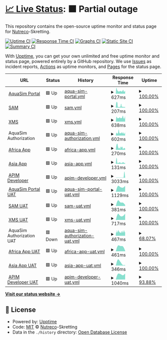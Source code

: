 # [📈 Live Status](https://Nutreco.github.io/uptime-status): <!--live status--> **🟧 Partial outage**

This repository contains the open-source uptime monitor and status page for [Nutreco](https://Nutreco.github.io/uptime-status)-Skretting.

[![Uptime CI](https://github.com/Nutreco/uptime-status/workflows/Uptime%20CI/badge.svg)](https://github.com/Nutreco/uptime-status/actions?query=workflow%3A%22Uptime+CI%22)
[![Response Time CI](https://github.com/Nutreco/uptime-status/workflows/Response%20Time%20CI/badge.svg)](https://github.com/Nutreco/uptime-status/actions?query=workflow%3A%22Response+Time+CI%22)
[![Graphs CI](https://github.com/Nutreco/uptime-status/workflows/Graphs%20CI/badge.svg)](https://github.com/Nutreco/uptime-status/actions?query=workflow%3A%22Graphs+CI%22)
[![Static Site CI](https://github.com/Nutreco/uptime-status/workflows/Static%20Site%20CI/badge.svg)](https://github.com/Nutreco/uptime-status/actions?query=workflow%3A%22Static+Site+CI%22)
[![Summary CI](https://github.com/Nutreco/uptime-status/workflows/Summary%20CI/badge.svg)](https://github.com/Nutreco/uptime-status/actions?query=workflow%3A%22Summary+CI%22)

With [Upptime](https://upptime.js.org), you can get your own unlimited and free uptime monitor and status page, powered entirely by a GitHub repository. We use [Issues](https://github.com/Nutreco/uptime-status/issues) as incident reports, [Actions](https://github.com/Nutreco/uptime-status/actions) as uptime monitors, and [Pages](https://Nutreco.github.io/uptime-status) for the status page.

<!--start: status pages-->
<!-- This summary is generated by Upptime (https://github.com/upptime/upptime) -->
<!-- Do not edit this manually, your changes will be overwritten -->
<!-- prettier-ignore -->
| URL | Status | History | Response Time | Uptime |
| --- | ------ | ------- | ------------- | ------ |
| <img alt="" src="https://icons.duckduckgo.com/ip3/aquasim.skretting.com.ico" height="13"> [AquaSim Portal](https://aquasim.skretting.com) | 🟩 Up | [aqua-sim-portal.yml](https://github.com/Nutreco/uptime-status/commits/HEAD/history/aqua-sim-portal.yml) | <details><summary><img alt="Response time graph" src="./graphs/aqua-sim-portal/response-time-week.png" height="20"> 627ms</summary><br><a href="https://Nutreco.github.io/uptime-status/history/aqua-sim-portal"><img alt="Response time 627" src="https://img.shields.io/endpoint?url=https%3A%2F%2Fraw.githubusercontent.com%2FNutreco%2Fuptime-status%2FHEAD%2Fapi%2Faqua-sim-portal%2Fresponse-time.json"></a><br><a href="https://Nutreco.github.io/uptime-status/history/aqua-sim-portal"><img alt="24-hour response time 606" src="https://img.shields.io/endpoint?url=https%3A%2F%2Fraw.githubusercontent.com%2FNutreco%2Fuptime-status%2FHEAD%2Fapi%2Faqua-sim-portal%2Fresponse-time-day.json"></a><br><a href="https://Nutreco.github.io/uptime-status/history/aqua-sim-portal"><img alt="7-day response time 627" src="https://img.shields.io/endpoint?url=https%3A%2F%2Fraw.githubusercontent.com%2FNutreco%2Fuptime-status%2FHEAD%2Fapi%2Faqua-sim-portal%2Fresponse-time-week.json"></a><br><a href="https://Nutreco.github.io/uptime-status/history/aqua-sim-portal"><img alt="30-day response time 627" src="https://img.shields.io/endpoint?url=https%3A%2F%2Fraw.githubusercontent.com%2FNutreco%2Fuptime-status%2FHEAD%2Fapi%2Faqua-sim-portal%2Fresponse-time-month.json"></a><br><a href="https://Nutreco.github.io/uptime-status/history/aqua-sim-portal"><img alt="1-year response time 627" src="https://img.shields.io/endpoint?url=https%3A%2F%2Fraw.githubusercontent.com%2FNutreco%2Fuptime-status%2FHEAD%2Fapi%2Faqua-sim-portal%2Fresponse-time-year.json"></a></details> | <details><summary><a href="https://Nutreco.github.io/uptime-status/history/aqua-sim-portal">100.00%</a></summary><a href="https://Nutreco.github.io/uptime-status/history/aqua-sim-portal"><img alt="All-time uptime 100.00%" src="https://img.shields.io/endpoint?url=https%3A%2F%2Fraw.githubusercontent.com%2FNutreco%2Fuptime-status%2FHEAD%2Fapi%2Faqua-sim-portal%2Fuptime.json"></a><br><a href="https://Nutreco.github.io/uptime-status/history/aqua-sim-portal"><img alt="24-hour uptime 100.00%" src="https://img.shields.io/endpoint?url=https%3A%2F%2Fraw.githubusercontent.com%2FNutreco%2Fuptime-status%2FHEAD%2Fapi%2Faqua-sim-portal%2Fuptime-day.json"></a><br><a href="https://Nutreco.github.io/uptime-status/history/aqua-sim-portal"><img alt="7-day uptime 100.00%" src="https://img.shields.io/endpoint?url=https%3A%2F%2Fraw.githubusercontent.com%2FNutreco%2Fuptime-status%2FHEAD%2Fapi%2Faqua-sim-portal%2Fuptime-week.json"></a><br><a href="https://Nutreco.github.io/uptime-status/history/aqua-sim-portal"><img alt="30-day uptime 100.00%" src="https://img.shields.io/endpoint?url=https%3A%2F%2Fraw.githubusercontent.com%2FNutreco%2Fuptime-status%2FHEAD%2Fapi%2Faqua-sim-portal%2Fuptime-month.json"></a><br><a href="https://Nutreco.github.io/uptime-status/history/aqua-sim-portal"><img alt="1-year uptime 100.00%" src="https://img.shields.io/endpoint?url=https%3A%2F%2Fraw.githubusercontent.com%2FNutreco%2Fuptime-status%2FHEAD%2Fapi%2Faqua-sim-portal%2Fuptime-year.json"></a></details>
| <img alt="" src="https://icons.duckduckgo.com/ip3/sam.skretting.com.ico" height="13"> [SAM](https://sam.skretting.com) | 🟩 Up | [sam.yml](https://github.com/Nutreco/uptime-status/commits/HEAD/history/sam.yml) | <details><summary><img alt="Response time graph" src="./graphs/sam/response-time-week.png" height="20"> 207ms</summary><br><a href="https://Nutreco.github.io/uptime-status/history/sam"><img alt="Response time 207" src="https://img.shields.io/endpoint?url=https%3A%2F%2Fraw.githubusercontent.com%2FNutreco%2Fuptime-status%2FHEAD%2Fapi%2Fsam%2Fresponse-time.json"></a><br><a href="https://Nutreco.github.io/uptime-status/history/sam"><img alt="24-hour response time 83" src="https://img.shields.io/endpoint?url=https%3A%2F%2Fraw.githubusercontent.com%2FNutreco%2Fuptime-status%2FHEAD%2Fapi%2Fsam%2Fresponse-time-day.json"></a><br><a href="https://Nutreco.github.io/uptime-status/history/sam"><img alt="7-day response time 207" src="https://img.shields.io/endpoint?url=https%3A%2F%2Fraw.githubusercontent.com%2FNutreco%2Fuptime-status%2FHEAD%2Fapi%2Fsam%2Fresponse-time-week.json"></a><br><a href="https://Nutreco.github.io/uptime-status/history/sam"><img alt="30-day response time 207" src="https://img.shields.io/endpoint?url=https%3A%2F%2Fraw.githubusercontent.com%2FNutreco%2Fuptime-status%2FHEAD%2Fapi%2Fsam%2Fresponse-time-month.json"></a><br><a href="https://Nutreco.github.io/uptime-status/history/sam"><img alt="1-year response time 207" src="https://img.shields.io/endpoint?url=https%3A%2F%2Fraw.githubusercontent.com%2FNutreco%2Fuptime-status%2FHEAD%2Fapi%2Fsam%2Fresponse-time-year.json"></a></details> | <details><summary><a href="https://Nutreco.github.io/uptime-status/history/sam">100.00%</a></summary><a href="https://Nutreco.github.io/uptime-status/history/sam"><img alt="All-time uptime 100.00%" src="https://img.shields.io/endpoint?url=https%3A%2F%2Fraw.githubusercontent.com%2FNutreco%2Fuptime-status%2FHEAD%2Fapi%2Fsam%2Fuptime.json"></a><br><a href="https://Nutreco.github.io/uptime-status/history/sam"><img alt="24-hour uptime 100.00%" src="https://img.shields.io/endpoint?url=https%3A%2F%2Fraw.githubusercontent.com%2FNutreco%2Fuptime-status%2FHEAD%2Fapi%2Fsam%2Fuptime-day.json"></a><br><a href="https://Nutreco.github.io/uptime-status/history/sam"><img alt="7-day uptime 100.00%" src="https://img.shields.io/endpoint?url=https%3A%2F%2Fraw.githubusercontent.com%2FNutreco%2Fuptime-status%2FHEAD%2Fapi%2Fsam%2Fuptime-week.json"></a><br><a href="https://Nutreco.github.io/uptime-status/history/sam"><img alt="30-day uptime 100.00%" src="https://img.shields.io/endpoint?url=https%3A%2F%2Fraw.githubusercontent.com%2FNutreco%2Fuptime-status%2FHEAD%2Fapi%2Fsam%2Fuptime-month.json"></a><br><a href="https://Nutreco.github.io/uptime-status/history/sam"><img alt="1-year uptime 100.00%" src="https://img.shields.io/endpoint?url=https%3A%2F%2Fraw.githubusercontent.com%2FNutreco%2Fuptime-status%2FHEAD%2Fapi%2Fsam%2Fuptime-year.json"></a></details>
| <img alt="" src="https://icons.duckduckgo.com/ip3/xms.skretting.com.ico" height="13"> [XMS](https://xms.skretting.com) | 🟩 Up | [xms.yml](https://github.com/Nutreco/uptime-status/commits/HEAD/history/xms.yml) | <details><summary><img alt="Response time graph" src="./graphs/xms/response-time-week.png" height="20"> 638ms</summary><br><a href="https://Nutreco.github.io/uptime-status/history/xms"><img alt="Response time 638" src="https://img.shields.io/endpoint?url=https%3A%2F%2Fraw.githubusercontent.com%2FNutreco%2Fuptime-status%2FHEAD%2Fapi%2Fxms%2Fresponse-time.json"></a><br><a href="https://Nutreco.github.io/uptime-status/history/xms"><img alt="24-hour response time 706" src="https://img.shields.io/endpoint?url=https%3A%2F%2Fraw.githubusercontent.com%2FNutreco%2Fuptime-status%2FHEAD%2Fapi%2Fxms%2Fresponse-time-day.json"></a><br><a href="https://Nutreco.github.io/uptime-status/history/xms"><img alt="7-day response time 638" src="https://img.shields.io/endpoint?url=https%3A%2F%2Fraw.githubusercontent.com%2FNutreco%2Fuptime-status%2FHEAD%2Fapi%2Fxms%2Fresponse-time-week.json"></a><br><a href="https://Nutreco.github.io/uptime-status/history/xms"><img alt="30-day response time 638" src="https://img.shields.io/endpoint?url=https%3A%2F%2Fraw.githubusercontent.com%2FNutreco%2Fuptime-status%2FHEAD%2Fapi%2Fxms%2Fresponse-time-month.json"></a><br><a href="https://Nutreco.github.io/uptime-status/history/xms"><img alt="1-year response time 638" src="https://img.shields.io/endpoint?url=https%3A%2F%2Fraw.githubusercontent.com%2FNutreco%2Fuptime-status%2FHEAD%2Fapi%2Fxms%2Fresponse-time-year.json"></a></details> | <details><summary><a href="https://Nutreco.github.io/uptime-status/history/xms">100.00%</a></summary><a href="https://Nutreco.github.io/uptime-status/history/xms"><img alt="All-time uptime 100.00%" src="https://img.shields.io/endpoint?url=https%3A%2F%2Fraw.githubusercontent.com%2FNutreco%2Fuptime-status%2FHEAD%2Fapi%2Fxms%2Fuptime.json"></a><br><a href="https://Nutreco.github.io/uptime-status/history/xms"><img alt="24-hour uptime 100.00%" src="https://img.shields.io/endpoint?url=https%3A%2F%2Fraw.githubusercontent.com%2FNutreco%2Fuptime-status%2FHEAD%2Fapi%2Fxms%2Fuptime-day.json"></a><br><a href="https://Nutreco.github.io/uptime-status/history/xms"><img alt="7-day uptime 100.00%" src="https://img.shields.io/endpoint?url=https%3A%2F%2Fraw.githubusercontent.com%2FNutreco%2Fuptime-status%2FHEAD%2Fapi%2Fxms%2Fuptime-week.json"></a><br><a href="https://Nutreco.github.io/uptime-status/history/xms"><img alt="30-day uptime 100.00%" src="https://img.shields.io/endpoint?url=https%3A%2F%2Fraw.githubusercontent.com%2FNutreco%2Fuptime-status%2FHEAD%2Fapi%2Fxms%2Fuptime-month.json"></a><br><a href="https://Nutreco.github.io/uptime-status/history/xms"><img alt="1-year uptime 100.00%" src="https://img.shields.io/endpoint?url=https%3A%2F%2Fraw.githubusercontent.com%2FNutreco%2Fuptime-status%2FHEAD%2Fapi%2Fxms%2Fuptime-year.json"></a></details>
| <img alt="" src="https://icons.duckduckgo.com/ip3/null.ico" height="13"> AquaSim Authorization | 🟩 Up | [aqua-sim-authorization.yml](https://github.com/Nutreco/uptime-status/commits/HEAD/history/aqua-sim-authorization.yml) | <details><summary><img alt="Response time graph" src="./graphs/aqua-sim-authorization/response-time-week.png" height="20"> 602ms</summary><br><a href="https://Nutreco.github.io/uptime-status/history/aqua-sim-authorization"><img alt="Response time 602" src="https://img.shields.io/endpoint?url=https%3A%2F%2Fraw.githubusercontent.com%2FNutreco%2Fuptime-status%2FHEAD%2Fapi%2Faqua-sim-authorization%2Fresponse-time.json"></a><br><a href="https://Nutreco.github.io/uptime-status/history/aqua-sim-authorization"><img alt="24-hour response time 562" src="https://img.shields.io/endpoint?url=https%3A%2F%2Fraw.githubusercontent.com%2FNutreco%2Fuptime-status%2FHEAD%2Fapi%2Faqua-sim-authorization%2Fresponse-time-day.json"></a><br><a href="https://Nutreco.github.io/uptime-status/history/aqua-sim-authorization"><img alt="7-day response time 602" src="https://img.shields.io/endpoint?url=https%3A%2F%2Fraw.githubusercontent.com%2FNutreco%2Fuptime-status%2FHEAD%2Fapi%2Faqua-sim-authorization%2Fresponse-time-week.json"></a><br><a href="https://Nutreco.github.io/uptime-status/history/aqua-sim-authorization"><img alt="30-day response time 602" src="https://img.shields.io/endpoint?url=https%3A%2F%2Fraw.githubusercontent.com%2FNutreco%2Fuptime-status%2FHEAD%2Fapi%2Faqua-sim-authorization%2Fresponse-time-month.json"></a><br><a href="https://Nutreco.github.io/uptime-status/history/aqua-sim-authorization"><img alt="1-year response time 602" src="https://img.shields.io/endpoint?url=https%3A%2F%2Fraw.githubusercontent.com%2FNutreco%2Fuptime-status%2FHEAD%2Fapi%2Faqua-sim-authorization%2Fresponse-time-year.json"></a></details> | <details><summary><a href="https://Nutreco.github.io/uptime-status/history/aqua-sim-authorization">100.00%</a></summary><a href="https://Nutreco.github.io/uptime-status/history/aqua-sim-authorization"><img alt="All-time uptime 100.00%" src="https://img.shields.io/endpoint?url=https%3A%2F%2Fraw.githubusercontent.com%2FNutreco%2Fuptime-status%2FHEAD%2Fapi%2Faqua-sim-authorization%2Fuptime.json"></a><br><a href="https://Nutreco.github.io/uptime-status/history/aqua-sim-authorization"><img alt="24-hour uptime 100.00%" src="https://img.shields.io/endpoint?url=https%3A%2F%2Fraw.githubusercontent.com%2FNutreco%2Fuptime-status%2FHEAD%2Fapi%2Faqua-sim-authorization%2Fuptime-day.json"></a><br><a href="https://Nutreco.github.io/uptime-status/history/aqua-sim-authorization"><img alt="7-day uptime 100.00%" src="https://img.shields.io/endpoint?url=https%3A%2F%2Fraw.githubusercontent.com%2FNutreco%2Fuptime-status%2FHEAD%2Fapi%2Faqua-sim-authorization%2Fuptime-week.json"></a><br><a href="https://Nutreco.github.io/uptime-status/history/aqua-sim-authorization"><img alt="30-day uptime 100.00%" src="https://img.shields.io/endpoint?url=https%3A%2F%2Fraw.githubusercontent.com%2FNutreco%2Fuptime-status%2FHEAD%2Fapi%2Faqua-sim-authorization%2Fuptime-month.json"></a><br><a href="https://Nutreco.github.io/uptime-status/history/aqua-sim-authorization"><img alt="1-year uptime 100.00%" src="https://img.shields.io/endpoint?url=https%3A%2F%2Fraw.githubusercontent.com%2FNutreco%2Fuptime-status%2FHEAD%2Fapi%2Faqua-sim-authorization%2Fuptime-year.json"></a></details>
| <img alt="" src="https://icons.duckduckgo.com/ip3/aquasim-africa.skretting.com.ico" height="13"> [Africa App](https://aquasim-africa.skretting.com) | 🟩 Up | [africa-app.yml](https://github.com/Nutreco/uptime-status/commits/HEAD/history/africa-app.yml) | <details><summary><img alt="Response time graph" src="./graphs/africa-app/response-time-week.png" height="20"> 270ms</summary><br><a href="https://Nutreco.github.io/uptime-status/history/africa-app"><img alt="Response time 270" src="https://img.shields.io/endpoint?url=https%3A%2F%2Fraw.githubusercontent.com%2FNutreco%2Fuptime-status%2FHEAD%2Fapi%2Fafrica-app%2Fresponse-time.json"></a><br><a href="https://Nutreco.github.io/uptime-status/history/africa-app"><img alt="24-hour response time 137" src="https://img.shields.io/endpoint?url=https%3A%2F%2Fraw.githubusercontent.com%2FNutreco%2Fuptime-status%2FHEAD%2Fapi%2Fafrica-app%2Fresponse-time-day.json"></a><br><a href="https://Nutreco.github.io/uptime-status/history/africa-app"><img alt="7-day response time 270" src="https://img.shields.io/endpoint?url=https%3A%2F%2Fraw.githubusercontent.com%2FNutreco%2Fuptime-status%2FHEAD%2Fapi%2Fafrica-app%2Fresponse-time-week.json"></a><br><a href="https://Nutreco.github.io/uptime-status/history/africa-app"><img alt="30-day response time 270" src="https://img.shields.io/endpoint?url=https%3A%2F%2Fraw.githubusercontent.com%2FNutreco%2Fuptime-status%2FHEAD%2Fapi%2Fafrica-app%2Fresponse-time-month.json"></a><br><a href="https://Nutreco.github.io/uptime-status/history/africa-app"><img alt="1-year response time 270" src="https://img.shields.io/endpoint?url=https%3A%2F%2Fraw.githubusercontent.com%2FNutreco%2Fuptime-status%2FHEAD%2Fapi%2Fafrica-app%2Fresponse-time-year.json"></a></details> | <details><summary><a href="https://Nutreco.github.io/uptime-status/history/africa-app">100.00%</a></summary><a href="https://Nutreco.github.io/uptime-status/history/africa-app"><img alt="All-time uptime 100.00%" src="https://img.shields.io/endpoint?url=https%3A%2F%2Fraw.githubusercontent.com%2FNutreco%2Fuptime-status%2FHEAD%2Fapi%2Fafrica-app%2Fuptime.json"></a><br><a href="https://Nutreco.github.io/uptime-status/history/africa-app"><img alt="24-hour uptime 100.00%" src="https://img.shields.io/endpoint?url=https%3A%2F%2Fraw.githubusercontent.com%2FNutreco%2Fuptime-status%2FHEAD%2Fapi%2Fafrica-app%2Fuptime-day.json"></a><br><a href="https://Nutreco.github.io/uptime-status/history/africa-app"><img alt="7-day uptime 100.00%" src="https://img.shields.io/endpoint?url=https%3A%2F%2Fraw.githubusercontent.com%2FNutreco%2Fuptime-status%2FHEAD%2Fapi%2Fafrica-app%2Fuptime-week.json"></a><br><a href="https://Nutreco.github.io/uptime-status/history/africa-app"><img alt="30-day uptime 100.00%" src="https://img.shields.io/endpoint?url=https%3A%2F%2Fraw.githubusercontent.com%2FNutreco%2Fuptime-status%2FHEAD%2Fapi%2Fafrica-app%2Fuptime-month.json"></a><br><a href="https://Nutreco.github.io/uptime-status/history/africa-app"><img alt="1-year uptime 100.00%" src="https://img.shields.io/endpoint?url=https%3A%2F%2Fraw.githubusercontent.com%2FNutreco%2Fuptime-status%2FHEAD%2Fapi%2Fafrica-app%2Fuptime-year.json"></a></details>
| <img alt="" src="https://icons.duckduckgo.com/ip3/aquasim-asia.skretting.com.ico" height="13"> [Asia App](https://aquasim-asia.skretting.com) | 🟩 Up | [asia-app.yml](https://github.com/Nutreco/uptime-status/commits/HEAD/history/asia-app.yml) | <details><summary><img alt="Response time graph" src="./graphs/asia-app/response-time-week.png" height="20"> 131ms</summary><br><a href="https://Nutreco.github.io/uptime-status/history/asia-app"><img alt="Response time 131" src="https://img.shields.io/endpoint?url=https%3A%2F%2Fraw.githubusercontent.com%2FNutreco%2Fuptime-status%2FHEAD%2Fapi%2Fasia-app%2Fresponse-time.json"></a><br><a href="https://Nutreco.github.io/uptime-status/history/asia-app"><img alt="24-hour response time 101" src="https://img.shields.io/endpoint?url=https%3A%2F%2Fraw.githubusercontent.com%2FNutreco%2Fuptime-status%2FHEAD%2Fapi%2Fasia-app%2Fresponse-time-day.json"></a><br><a href="https://Nutreco.github.io/uptime-status/history/asia-app"><img alt="7-day response time 131" src="https://img.shields.io/endpoint?url=https%3A%2F%2Fraw.githubusercontent.com%2FNutreco%2Fuptime-status%2FHEAD%2Fapi%2Fasia-app%2Fresponse-time-week.json"></a><br><a href="https://Nutreco.github.io/uptime-status/history/asia-app"><img alt="30-day response time 131" src="https://img.shields.io/endpoint?url=https%3A%2F%2Fraw.githubusercontent.com%2FNutreco%2Fuptime-status%2FHEAD%2Fapi%2Fasia-app%2Fresponse-time-month.json"></a><br><a href="https://Nutreco.github.io/uptime-status/history/asia-app"><img alt="1-year response time 131" src="https://img.shields.io/endpoint?url=https%3A%2F%2Fraw.githubusercontent.com%2FNutreco%2Fuptime-status%2FHEAD%2Fapi%2Fasia-app%2Fresponse-time-year.json"></a></details> | <details><summary><a href="https://Nutreco.github.io/uptime-status/history/asia-app">100.00%</a></summary><a href="https://Nutreco.github.io/uptime-status/history/asia-app"><img alt="All-time uptime 100.00%" src="https://img.shields.io/endpoint?url=https%3A%2F%2Fraw.githubusercontent.com%2FNutreco%2Fuptime-status%2FHEAD%2Fapi%2Fasia-app%2Fuptime.json"></a><br><a href="https://Nutreco.github.io/uptime-status/history/asia-app"><img alt="24-hour uptime 100.00%" src="https://img.shields.io/endpoint?url=https%3A%2F%2Fraw.githubusercontent.com%2FNutreco%2Fuptime-status%2FHEAD%2Fapi%2Fasia-app%2Fuptime-day.json"></a><br><a href="https://Nutreco.github.io/uptime-status/history/asia-app"><img alt="7-day uptime 100.00%" src="https://img.shields.io/endpoint?url=https%3A%2F%2Fraw.githubusercontent.com%2FNutreco%2Fuptime-status%2FHEAD%2Fapi%2Fasia-app%2Fuptime-week.json"></a><br><a href="https://Nutreco.github.io/uptime-status/history/asia-app"><img alt="30-day uptime 100.00%" src="https://img.shields.io/endpoint?url=https%3A%2F%2Fraw.githubusercontent.com%2FNutreco%2Fuptime-status%2FHEAD%2Fapi%2Fasia-app%2Fuptime-month.json"></a><br><a href="https://Nutreco.github.io/uptime-status/history/asia-app"><img alt="1-year uptime 100.00%" src="https://img.shields.io/endpoint?url=https%3A%2F%2Fraw.githubusercontent.com%2FNutreco%2Fuptime-status%2FHEAD%2Fapi%2Fasia-app%2Fuptime-year.json"></a></details>
| <img alt="" src="https://icons.duckduckgo.com/ip3/apim-developer.skretting.com.ico" height="13"> [APIM Developer](https://apim-developer.skretting.com) | 🟩 Up | [apim-developer.yml](https://github.com/Nutreco/uptime-status/commits/HEAD/history/apim-developer.yml) | <details><summary><img alt="Response time graph" src="./graphs/apim-developer/response-time-week.png" height="20"> 3033ms</summary><br><a href="https://Nutreco.github.io/uptime-status/history/apim-developer"><img alt="Response time 3033" src="https://img.shields.io/endpoint?url=https%3A%2F%2Fraw.githubusercontent.com%2FNutreco%2Fuptime-status%2FHEAD%2Fapi%2Fapim-developer%2Fresponse-time.json"></a><br><a href="https://Nutreco.github.io/uptime-status/history/apim-developer"><img alt="24-hour response time 7909" src="https://img.shields.io/endpoint?url=https%3A%2F%2Fraw.githubusercontent.com%2FNutreco%2Fuptime-status%2FHEAD%2Fapi%2Fapim-developer%2Fresponse-time-day.json"></a><br><a href="https://Nutreco.github.io/uptime-status/history/apim-developer"><img alt="7-day response time 3033" src="https://img.shields.io/endpoint?url=https%3A%2F%2Fraw.githubusercontent.com%2FNutreco%2Fuptime-status%2FHEAD%2Fapi%2Fapim-developer%2Fresponse-time-week.json"></a><br><a href="https://Nutreco.github.io/uptime-status/history/apim-developer"><img alt="30-day response time 3033" src="https://img.shields.io/endpoint?url=https%3A%2F%2Fraw.githubusercontent.com%2FNutreco%2Fuptime-status%2FHEAD%2Fapi%2Fapim-developer%2Fresponse-time-month.json"></a><br><a href="https://Nutreco.github.io/uptime-status/history/apim-developer"><img alt="1-year response time 3033" src="https://img.shields.io/endpoint?url=https%3A%2F%2Fraw.githubusercontent.com%2FNutreco%2Fuptime-status%2FHEAD%2Fapi%2Fapim-developer%2Fresponse-time-year.json"></a></details> | <details><summary><a href="https://Nutreco.github.io/uptime-status/history/apim-developer">100.00%</a></summary><a href="https://Nutreco.github.io/uptime-status/history/apim-developer"><img alt="All-time uptime 100.00%" src="https://img.shields.io/endpoint?url=https%3A%2F%2Fraw.githubusercontent.com%2FNutreco%2Fuptime-status%2FHEAD%2Fapi%2Fapim-developer%2Fuptime.json"></a><br><a href="https://Nutreco.github.io/uptime-status/history/apim-developer"><img alt="24-hour uptime 100.00%" src="https://img.shields.io/endpoint?url=https%3A%2F%2Fraw.githubusercontent.com%2FNutreco%2Fuptime-status%2FHEAD%2Fapi%2Fapim-developer%2Fuptime-day.json"></a><br><a href="https://Nutreco.github.io/uptime-status/history/apim-developer"><img alt="7-day uptime 100.00%" src="https://img.shields.io/endpoint?url=https%3A%2F%2Fraw.githubusercontent.com%2FNutreco%2Fuptime-status%2FHEAD%2Fapi%2Fapim-developer%2Fuptime-week.json"></a><br><a href="https://Nutreco.github.io/uptime-status/history/apim-developer"><img alt="30-day uptime 100.00%" src="https://img.shields.io/endpoint?url=https%3A%2F%2Fraw.githubusercontent.com%2FNutreco%2Fuptime-status%2FHEAD%2Fapi%2Fapim-developer%2Fuptime-month.json"></a><br><a href="https://Nutreco.github.io/uptime-status/history/apim-developer"><img alt="1-year uptime 100.00%" src="https://img.shields.io/endpoint?url=https%3A%2F%2Fraw.githubusercontent.com%2FNutreco%2Fuptime-status%2FHEAD%2Fapi%2Fapim-developer%2Fuptime-year.json"></a></details>
| <img alt="" src="https://icons.duckduckgo.com/ip3/aquasimuat.skretting.com.ico" height="13"> [AquaSim Portal UAT](https://aquasimuat.skretting.com) | 🟩 Up | [aqua-sim-portal-uat.yml](https://github.com/Nutreco/uptime-status/commits/HEAD/history/aqua-sim-portal-uat.yml) | <details><summary><img alt="Response time graph" src="./graphs/aqua-sim-portal-uat/response-time-week.png" height="20"> 1129ms</summary><br><a href="https://Nutreco.github.io/uptime-status/history/aqua-sim-portal-uat"><img alt="Response time 1129" src="https://img.shields.io/endpoint?url=https%3A%2F%2Fraw.githubusercontent.com%2FNutreco%2Fuptime-status%2FHEAD%2Fapi%2Faqua-sim-portal-uat%2Fresponse-time.json"></a><br><a href="https://Nutreco.github.io/uptime-status/history/aqua-sim-portal-uat"><img alt="24-hour response time 1129" src="https://img.shields.io/endpoint?url=https%3A%2F%2Fraw.githubusercontent.com%2FNutreco%2Fuptime-status%2FHEAD%2Fapi%2Faqua-sim-portal-uat%2Fresponse-time-day.json"></a><br><a href="https://Nutreco.github.io/uptime-status/history/aqua-sim-portal-uat"><img alt="7-day response time 1129" src="https://img.shields.io/endpoint?url=https%3A%2F%2Fraw.githubusercontent.com%2FNutreco%2Fuptime-status%2FHEAD%2Fapi%2Faqua-sim-portal-uat%2Fresponse-time-week.json"></a><br><a href="https://Nutreco.github.io/uptime-status/history/aqua-sim-portal-uat"><img alt="30-day response time 1129" src="https://img.shields.io/endpoint?url=https%3A%2F%2Fraw.githubusercontent.com%2FNutreco%2Fuptime-status%2FHEAD%2Fapi%2Faqua-sim-portal-uat%2Fresponse-time-month.json"></a><br><a href="https://Nutreco.github.io/uptime-status/history/aqua-sim-portal-uat"><img alt="1-year response time 1129" src="https://img.shields.io/endpoint?url=https%3A%2F%2Fraw.githubusercontent.com%2FNutreco%2Fuptime-status%2FHEAD%2Fapi%2Faqua-sim-portal-uat%2Fresponse-time-year.json"></a></details> | <details><summary><a href="https://Nutreco.github.io/uptime-status/history/aqua-sim-portal-uat">100.00%</a></summary><a href="https://Nutreco.github.io/uptime-status/history/aqua-sim-portal-uat"><img alt="All-time uptime 100.00%" src="https://img.shields.io/endpoint?url=https%3A%2F%2Fraw.githubusercontent.com%2FNutreco%2Fuptime-status%2FHEAD%2Fapi%2Faqua-sim-portal-uat%2Fuptime.json"></a><br><a href="https://Nutreco.github.io/uptime-status/history/aqua-sim-portal-uat"><img alt="24-hour uptime 100.00%" src="https://img.shields.io/endpoint?url=https%3A%2F%2Fraw.githubusercontent.com%2FNutreco%2Fuptime-status%2FHEAD%2Fapi%2Faqua-sim-portal-uat%2Fuptime-day.json"></a><br><a href="https://Nutreco.github.io/uptime-status/history/aqua-sim-portal-uat"><img alt="7-day uptime 100.00%" src="https://img.shields.io/endpoint?url=https%3A%2F%2Fraw.githubusercontent.com%2FNutreco%2Fuptime-status%2FHEAD%2Fapi%2Faqua-sim-portal-uat%2Fuptime-week.json"></a><br><a href="https://Nutreco.github.io/uptime-status/history/aqua-sim-portal-uat"><img alt="30-day uptime 100.00%" src="https://img.shields.io/endpoint?url=https%3A%2F%2Fraw.githubusercontent.com%2FNutreco%2Fuptime-status%2FHEAD%2Fapi%2Faqua-sim-portal-uat%2Fuptime-month.json"></a><br><a href="https://Nutreco.github.io/uptime-status/history/aqua-sim-portal-uat"><img alt="1-year uptime 100.00%" src="https://img.shields.io/endpoint?url=https%3A%2F%2Fraw.githubusercontent.com%2FNutreco%2Fuptime-status%2FHEAD%2Fapi%2Faqua-sim-portal-uat%2Fuptime-year.json"></a></details>
| <img alt="" src="https://icons.duckduckgo.com/ip3/samuat.skretting.com.ico" height="13"> [SAM UAT](https://samuat.skretting.com) | 🟩 Up | [sam-uat.yml](https://github.com/Nutreco/uptime-status/commits/HEAD/history/sam-uat.yml) | <details><summary><img alt="Response time graph" src="./graphs/sam-uat/response-time-week.png" height="20"> 381ms</summary><br><a href="https://Nutreco.github.io/uptime-status/history/sam-uat"><img alt="Response time 381" src="https://img.shields.io/endpoint?url=https%3A%2F%2Fraw.githubusercontent.com%2FNutreco%2Fuptime-status%2FHEAD%2Fapi%2Fsam-uat%2Fresponse-time.json"></a><br><a href="https://Nutreco.github.io/uptime-status/history/sam-uat"><img alt="24-hour response time 381" src="https://img.shields.io/endpoint?url=https%3A%2F%2Fraw.githubusercontent.com%2FNutreco%2Fuptime-status%2FHEAD%2Fapi%2Fsam-uat%2Fresponse-time-day.json"></a><br><a href="https://Nutreco.github.io/uptime-status/history/sam-uat"><img alt="7-day response time 381" src="https://img.shields.io/endpoint?url=https%3A%2F%2Fraw.githubusercontent.com%2FNutreco%2Fuptime-status%2FHEAD%2Fapi%2Fsam-uat%2Fresponse-time-week.json"></a><br><a href="https://Nutreco.github.io/uptime-status/history/sam-uat"><img alt="30-day response time 381" src="https://img.shields.io/endpoint?url=https%3A%2F%2Fraw.githubusercontent.com%2FNutreco%2Fuptime-status%2FHEAD%2Fapi%2Fsam-uat%2Fresponse-time-month.json"></a><br><a href="https://Nutreco.github.io/uptime-status/history/sam-uat"><img alt="1-year response time 381" src="https://img.shields.io/endpoint?url=https%3A%2F%2Fraw.githubusercontent.com%2FNutreco%2Fuptime-status%2FHEAD%2Fapi%2Fsam-uat%2Fresponse-time-year.json"></a></details> | <details><summary><a href="https://Nutreco.github.io/uptime-status/history/sam-uat">100.00%</a></summary><a href="https://Nutreco.github.io/uptime-status/history/sam-uat"><img alt="All-time uptime 100.00%" src="https://img.shields.io/endpoint?url=https%3A%2F%2Fraw.githubusercontent.com%2FNutreco%2Fuptime-status%2FHEAD%2Fapi%2Fsam-uat%2Fuptime.json"></a><br><a href="https://Nutreco.github.io/uptime-status/history/sam-uat"><img alt="24-hour uptime 100.00%" src="https://img.shields.io/endpoint?url=https%3A%2F%2Fraw.githubusercontent.com%2FNutreco%2Fuptime-status%2FHEAD%2Fapi%2Fsam-uat%2Fuptime-day.json"></a><br><a href="https://Nutreco.github.io/uptime-status/history/sam-uat"><img alt="7-day uptime 100.00%" src="https://img.shields.io/endpoint?url=https%3A%2F%2Fraw.githubusercontent.com%2FNutreco%2Fuptime-status%2FHEAD%2Fapi%2Fsam-uat%2Fuptime-week.json"></a><br><a href="https://Nutreco.github.io/uptime-status/history/sam-uat"><img alt="30-day uptime 100.00%" src="https://img.shields.io/endpoint?url=https%3A%2F%2Fraw.githubusercontent.com%2FNutreco%2Fuptime-status%2FHEAD%2Fapi%2Fsam-uat%2Fuptime-month.json"></a><br><a href="https://Nutreco.github.io/uptime-status/history/sam-uat"><img alt="1-year uptime 100.00%" src="https://img.shields.io/endpoint?url=https%3A%2F%2Fraw.githubusercontent.com%2FNutreco%2Fuptime-status%2FHEAD%2Fapi%2Fsam-uat%2Fuptime-year.json"></a></details>
| <img alt="" src="https://icons.duckduckgo.com/ip3/xmsuat.skretting.com.ico" height="13"> [XMS UAT](https://xmsuat.skretting.com) | 🟩 Up | [xms-uat.yml](https://github.com/Nutreco/uptime-status/commits/HEAD/history/xms-uat.yml) | <details><summary><img alt="Response time graph" src="./graphs/xms-uat/response-time-week.png" height="20"> 717ms</summary><br><a href="https://Nutreco.github.io/uptime-status/history/xms-uat"><img alt="Response time 717" src="https://img.shields.io/endpoint?url=https%3A%2F%2Fraw.githubusercontent.com%2FNutreco%2Fuptime-status%2FHEAD%2Fapi%2Fxms-uat%2Fresponse-time.json"></a><br><a href="https://Nutreco.github.io/uptime-status/history/xms-uat"><img alt="24-hour response time 717" src="https://img.shields.io/endpoint?url=https%3A%2F%2Fraw.githubusercontent.com%2FNutreco%2Fuptime-status%2FHEAD%2Fapi%2Fxms-uat%2Fresponse-time-day.json"></a><br><a href="https://Nutreco.github.io/uptime-status/history/xms-uat"><img alt="7-day response time 717" src="https://img.shields.io/endpoint?url=https%3A%2F%2Fraw.githubusercontent.com%2FNutreco%2Fuptime-status%2FHEAD%2Fapi%2Fxms-uat%2Fresponse-time-week.json"></a><br><a href="https://Nutreco.github.io/uptime-status/history/xms-uat"><img alt="30-day response time 717" src="https://img.shields.io/endpoint?url=https%3A%2F%2Fraw.githubusercontent.com%2FNutreco%2Fuptime-status%2FHEAD%2Fapi%2Fxms-uat%2Fresponse-time-month.json"></a><br><a href="https://Nutreco.github.io/uptime-status/history/xms-uat"><img alt="1-year response time 717" src="https://img.shields.io/endpoint?url=https%3A%2F%2Fraw.githubusercontent.com%2FNutreco%2Fuptime-status%2FHEAD%2Fapi%2Fxms-uat%2Fresponse-time-year.json"></a></details> | <details><summary><a href="https://Nutreco.github.io/uptime-status/history/xms-uat">100.00%</a></summary><a href="https://Nutreco.github.io/uptime-status/history/xms-uat"><img alt="All-time uptime 100.00%" src="https://img.shields.io/endpoint?url=https%3A%2F%2Fraw.githubusercontent.com%2FNutreco%2Fuptime-status%2FHEAD%2Fapi%2Fxms-uat%2Fuptime.json"></a><br><a href="https://Nutreco.github.io/uptime-status/history/xms-uat"><img alt="24-hour uptime 100.00%" src="https://img.shields.io/endpoint?url=https%3A%2F%2Fraw.githubusercontent.com%2FNutreco%2Fuptime-status%2FHEAD%2Fapi%2Fxms-uat%2Fuptime-day.json"></a><br><a href="https://Nutreco.github.io/uptime-status/history/xms-uat"><img alt="7-day uptime 100.00%" src="https://img.shields.io/endpoint?url=https%3A%2F%2Fraw.githubusercontent.com%2FNutreco%2Fuptime-status%2FHEAD%2Fapi%2Fxms-uat%2Fuptime-week.json"></a><br><a href="https://Nutreco.github.io/uptime-status/history/xms-uat"><img alt="30-day uptime 100.00%" src="https://img.shields.io/endpoint?url=https%3A%2F%2Fraw.githubusercontent.com%2FNutreco%2Fuptime-status%2FHEAD%2Fapi%2Fxms-uat%2Fuptime-month.json"></a><br><a href="https://Nutreco.github.io/uptime-status/history/xms-uat"><img alt="1-year uptime 100.00%" src="https://img.shields.io/endpoint?url=https%3A%2F%2Fraw.githubusercontent.com%2FNutreco%2Fuptime-status%2FHEAD%2Fapi%2Fxms-uat%2Fuptime-year.json"></a></details>
| <img alt="" src="https://icons.duckduckgo.com/ip3/null.ico" height="13"> AquaSim Authorization UAT | 🟥 Down | [aqua-sim-authorization-uat.yml](https://github.com/Nutreco/uptime-status/commits/HEAD/history/aqua-sim-authorization-uat.yml) | <details><summary><img alt="Response time graph" src="./graphs/aqua-sim-authorization-uat/response-time-week.png" height="20"> 467ms</summary><br><a href="https://Nutreco.github.io/uptime-status/history/aqua-sim-authorization-uat"><img alt="Response time 467" src="https://img.shields.io/endpoint?url=https%3A%2F%2Fraw.githubusercontent.com%2FNutreco%2Fuptime-status%2FHEAD%2Fapi%2Faqua-sim-authorization-uat%2Fresponse-time.json"></a><br><a href="https://Nutreco.github.io/uptime-status/history/aqua-sim-authorization-uat"><img alt="24-hour response time 467" src="https://img.shields.io/endpoint?url=https%3A%2F%2Fraw.githubusercontent.com%2FNutreco%2Fuptime-status%2FHEAD%2Fapi%2Faqua-sim-authorization-uat%2Fresponse-time-day.json"></a><br><a href="https://Nutreco.github.io/uptime-status/history/aqua-sim-authorization-uat"><img alt="7-day response time 467" src="https://img.shields.io/endpoint?url=https%3A%2F%2Fraw.githubusercontent.com%2FNutreco%2Fuptime-status%2FHEAD%2Fapi%2Faqua-sim-authorization-uat%2Fresponse-time-week.json"></a><br><a href="https://Nutreco.github.io/uptime-status/history/aqua-sim-authorization-uat"><img alt="30-day response time 467" src="https://img.shields.io/endpoint?url=https%3A%2F%2Fraw.githubusercontent.com%2FNutreco%2Fuptime-status%2FHEAD%2Fapi%2Faqua-sim-authorization-uat%2Fresponse-time-month.json"></a><br><a href="https://Nutreco.github.io/uptime-status/history/aqua-sim-authorization-uat"><img alt="1-year response time 467" src="https://img.shields.io/endpoint?url=https%3A%2F%2Fraw.githubusercontent.com%2FNutreco%2Fuptime-status%2FHEAD%2Fapi%2Faqua-sim-authorization-uat%2Fresponse-time-year.json"></a></details> | <details><summary><a href="https://Nutreco.github.io/uptime-status/history/aqua-sim-authorization-uat">68.07%</a></summary><a href="https://Nutreco.github.io/uptime-status/history/aqua-sim-authorization-uat"><img alt="All-time uptime 68.07%" src="https://img.shields.io/endpoint?url=https%3A%2F%2Fraw.githubusercontent.com%2FNutreco%2Fuptime-status%2FHEAD%2Fapi%2Faqua-sim-authorization-uat%2Fuptime.json"></a><br><a href="https://Nutreco.github.io/uptime-status/history/aqua-sim-authorization-uat"><img alt="24-hour uptime 68.07%" src="https://img.shields.io/endpoint?url=https%3A%2F%2Fraw.githubusercontent.com%2FNutreco%2Fuptime-status%2FHEAD%2Fapi%2Faqua-sim-authorization-uat%2Fuptime-day.json"></a><br><a href="https://Nutreco.github.io/uptime-status/history/aqua-sim-authorization-uat"><img alt="7-day uptime 68.07%" src="https://img.shields.io/endpoint?url=https%3A%2F%2Fraw.githubusercontent.com%2FNutreco%2Fuptime-status%2FHEAD%2Fapi%2Faqua-sim-authorization-uat%2Fuptime-week.json"></a><br><a href="https://Nutreco.github.io/uptime-status/history/aqua-sim-authorization-uat"><img alt="30-day uptime 68.07%" src="https://img.shields.io/endpoint?url=https%3A%2F%2Fraw.githubusercontent.com%2FNutreco%2Fuptime-status%2FHEAD%2Fapi%2Faqua-sim-authorization-uat%2Fuptime-month.json"></a><br><a href="https://Nutreco.github.io/uptime-status/history/aqua-sim-authorization-uat"><img alt="1-year uptime 68.07%" src="https://img.shields.io/endpoint?url=https%3A%2F%2Fraw.githubusercontent.com%2FNutreco%2Fuptime-status%2FHEAD%2Fapi%2Faqua-sim-authorization-uat%2Fuptime-year.json"></a></details>
| <img alt="" src="https://icons.duckduckgo.com/ip3/aquasimuat-africa.skretting.com.ico" height="13"> [Africa App UAT](https://aquasimuat-africa.skretting.com) | 🟩 Up | [africa-app-uat.yml](https://github.com/Nutreco/uptime-status/commits/HEAD/history/africa-app-uat.yml) | <details><summary><img alt="Response time graph" src="./graphs/africa-app-uat/response-time-week.png" height="20"> 461ms</summary><br><a href="https://Nutreco.github.io/uptime-status/history/africa-app-uat"><img alt="Response time 461" src="https://img.shields.io/endpoint?url=https%3A%2F%2Fraw.githubusercontent.com%2FNutreco%2Fuptime-status%2FHEAD%2Fapi%2Fafrica-app-uat%2Fresponse-time.json"></a><br><a href="https://Nutreco.github.io/uptime-status/history/africa-app-uat"><img alt="24-hour response time 461" src="https://img.shields.io/endpoint?url=https%3A%2F%2Fraw.githubusercontent.com%2FNutreco%2Fuptime-status%2FHEAD%2Fapi%2Fafrica-app-uat%2Fresponse-time-day.json"></a><br><a href="https://Nutreco.github.io/uptime-status/history/africa-app-uat"><img alt="7-day response time 461" src="https://img.shields.io/endpoint?url=https%3A%2F%2Fraw.githubusercontent.com%2FNutreco%2Fuptime-status%2FHEAD%2Fapi%2Fafrica-app-uat%2Fresponse-time-week.json"></a><br><a href="https://Nutreco.github.io/uptime-status/history/africa-app-uat"><img alt="30-day response time 461" src="https://img.shields.io/endpoint?url=https%3A%2F%2Fraw.githubusercontent.com%2FNutreco%2Fuptime-status%2FHEAD%2Fapi%2Fafrica-app-uat%2Fresponse-time-month.json"></a><br><a href="https://Nutreco.github.io/uptime-status/history/africa-app-uat"><img alt="1-year response time 461" src="https://img.shields.io/endpoint?url=https%3A%2F%2Fraw.githubusercontent.com%2FNutreco%2Fuptime-status%2FHEAD%2Fapi%2Fafrica-app-uat%2Fresponse-time-year.json"></a></details> | <details><summary><a href="https://Nutreco.github.io/uptime-status/history/africa-app-uat">100.00%</a></summary><a href="https://Nutreco.github.io/uptime-status/history/africa-app-uat"><img alt="All-time uptime 100.00%" src="https://img.shields.io/endpoint?url=https%3A%2F%2Fraw.githubusercontent.com%2FNutreco%2Fuptime-status%2FHEAD%2Fapi%2Fafrica-app-uat%2Fuptime.json"></a><br><a href="https://Nutreco.github.io/uptime-status/history/africa-app-uat"><img alt="24-hour uptime 100.00%" src="https://img.shields.io/endpoint?url=https%3A%2F%2Fraw.githubusercontent.com%2FNutreco%2Fuptime-status%2FHEAD%2Fapi%2Fafrica-app-uat%2Fuptime-day.json"></a><br><a href="https://Nutreco.github.io/uptime-status/history/africa-app-uat"><img alt="7-day uptime 100.00%" src="https://img.shields.io/endpoint?url=https%3A%2F%2Fraw.githubusercontent.com%2FNutreco%2Fuptime-status%2FHEAD%2Fapi%2Fafrica-app-uat%2Fuptime-week.json"></a><br><a href="https://Nutreco.github.io/uptime-status/history/africa-app-uat"><img alt="30-day uptime 100.00%" src="https://img.shields.io/endpoint?url=https%3A%2F%2Fraw.githubusercontent.com%2FNutreco%2Fuptime-status%2FHEAD%2Fapi%2Fafrica-app-uat%2Fuptime-month.json"></a><br><a href="https://Nutreco.github.io/uptime-status/history/africa-app-uat"><img alt="1-year uptime 100.00%" src="https://img.shields.io/endpoint?url=https%3A%2F%2Fraw.githubusercontent.com%2FNutreco%2Fuptime-status%2FHEAD%2Fapi%2Fafrica-app-uat%2Fuptime-year.json"></a></details>
| <img alt="" src="https://icons.duckduckgo.com/ip3/aquasimuat-asia.skretting.com.ico" height="13"> [Asia App UAT](https://aquasimuat-asia.skretting.com) | 🟩 Up | [asia-app-uat.yml](https://github.com/Nutreco/uptime-status/commits/HEAD/history/asia-app-uat.yml) | <details><summary><img alt="Response time graph" src="./graphs/asia-app-uat/response-time-week.png" height="20"> 346ms</summary><br><a href="https://Nutreco.github.io/uptime-status/history/asia-app-uat"><img alt="Response time 346" src="https://img.shields.io/endpoint?url=https%3A%2F%2Fraw.githubusercontent.com%2FNutreco%2Fuptime-status%2FHEAD%2Fapi%2Fasia-app-uat%2Fresponse-time.json"></a><br><a href="https://Nutreco.github.io/uptime-status/history/asia-app-uat"><img alt="24-hour response time 346" src="https://img.shields.io/endpoint?url=https%3A%2F%2Fraw.githubusercontent.com%2FNutreco%2Fuptime-status%2FHEAD%2Fapi%2Fasia-app-uat%2Fresponse-time-day.json"></a><br><a href="https://Nutreco.github.io/uptime-status/history/asia-app-uat"><img alt="7-day response time 346" src="https://img.shields.io/endpoint?url=https%3A%2F%2Fraw.githubusercontent.com%2FNutreco%2Fuptime-status%2FHEAD%2Fapi%2Fasia-app-uat%2Fresponse-time-week.json"></a><br><a href="https://Nutreco.github.io/uptime-status/history/asia-app-uat"><img alt="30-day response time 346" src="https://img.shields.io/endpoint?url=https%3A%2F%2Fraw.githubusercontent.com%2FNutreco%2Fuptime-status%2FHEAD%2Fapi%2Fasia-app-uat%2Fresponse-time-month.json"></a><br><a href="https://Nutreco.github.io/uptime-status/history/asia-app-uat"><img alt="1-year response time 346" src="https://img.shields.io/endpoint?url=https%3A%2F%2Fraw.githubusercontent.com%2FNutreco%2Fuptime-status%2FHEAD%2Fapi%2Fasia-app-uat%2Fresponse-time-year.json"></a></details> | <details><summary><a href="https://Nutreco.github.io/uptime-status/history/asia-app-uat">100.00%</a></summary><a href="https://Nutreco.github.io/uptime-status/history/asia-app-uat"><img alt="All-time uptime 100.00%" src="https://img.shields.io/endpoint?url=https%3A%2F%2Fraw.githubusercontent.com%2FNutreco%2Fuptime-status%2FHEAD%2Fapi%2Fasia-app-uat%2Fuptime.json"></a><br><a href="https://Nutreco.github.io/uptime-status/history/asia-app-uat"><img alt="24-hour uptime 100.00%" src="https://img.shields.io/endpoint?url=https%3A%2F%2Fraw.githubusercontent.com%2FNutreco%2Fuptime-status%2FHEAD%2Fapi%2Fasia-app-uat%2Fuptime-day.json"></a><br><a href="https://Nutreco.github.io/uptime-status/history/asia-app-uat"><img alt="7-day uptime 100.00%" src="https://img.shields.io/endpoint?url=https%3A%2F%2Fraw.githubusercontent.com%2FNutreco%2Fuptime-status%2FHEAD%2Fapi%2Fasia-app-uat%2Fuptime-week.json"></a><br><a href="https://Nutreco.github.io/uptime-status/history/asia-app-uat"><img alt="30-day uptime 100.00%" src="https://img.shields.io/endpoint?url=https%3A%2F%2Fraw.githubusercontent.com%2FNutreco%2Fuptime-status%2FHEAD%2Fapi%2Fasia-app-uat%2Fuptime-month.json"></a><br><a href="https://Nutreco.github.io/uptime-status/history/asia-app-uat"><img alt="1-year uptime 100.00%" src="https://img.shields.io/endpoint?url=https%3A%2F%2Fraw.githubusercontent.com%2FNutreco%2Fuptime-status%2FHEAD%2Fapi%2Fasia-app-uat%2Fuptime-year.json"></a></details>
| <img alt="" src="https://icons.duckduckgo.com/ip3/apimuat-developer.skretting.com.ico" height="13"> [APIM Developer UAT](https://apimuat-developer.skretting.com) | 🟩 Up | [apim-developer-uat.yml](https://github.com/Nutreco/uptime-status/commits/HEAD/history/apim-developer-uat.yml) | <details><summary><img alt="Response time graph" src="./graphs/apim-developer-uat/response-time-week.png" height="20"> 1040ms</summary><br><a href="https://Nutreco.github.io/uptime-status/history/apim-developer-uat"><img alt="Response time 1040" src="https://img.shields.io/endpoint?url=https%3A%2F%2Fraw.githubusercontent.com%2FNutreco%2Fuptime-status%2FHEAD%2Fapi%2Fapim-developer-uat%2Fresponse-time.json"></a><br><a href="https://Nutreco.github.io/uptime-status/history/apim-developer-uat"><img alt="24-hour response time 1040" src="https://img.shields.io/endpoint?url=https%3A%2F%2Fraw.githubusercontent.com%2FNutreco%2Fuptime-status%2FHEAD%2Fapi%2Fapim-developer-uat%2Fresponse-time-day.json"></a><br><a href="https://Nutreco.github.io/uptime-status/history/apim-developer-uat"><img alt="7-day response time 1040" src="https://img.shields.io/endpoint?url=https%3A%2F%2Fraw.githubusercontent.com%2FNutreco%2Fuptime-status%2FHEAD%2Fapi%2Fapim-developer-uat%2Fresponse-time-week.json"></a><br><a href="https://Nutreco.github.io/uptime-status/history/apim-developer-uat"><img alt="30-day response time 1040" src="https://img.shields.io/endpoint?url=https%3A%2F%2Fraw.githubusercontent.com%2FNutreco%2Fuptime-status%2FHEAD%2Fapi%2Fapim-developer-uat%2Fresponse-time-month.json"></a><br><a href="https://Nutreco.github.io/uptime-status/history/apim-developer-uat"><img alt="1-year response time 1040" src="https://img.shields.io/endpoint?url=https%3A%2F%2Fraw.githubusercontent.com%2FNutreco%2Fuptime-status%2FHEAD%2Fapi%2Fapim-developer-uat%2Fresponse-time-year.json"></a></details> | <details><summary><a href="https://Nutreco.github.io/uptime-status/history/apim-developer-uat">93.88%</a></summary><a href="https://Nutreco.github.io/uptime-status/history/apim-developer-uat"><img alt="All-time uptime 93.88%" src="https://img.shields.io/endpoint?url=https%3A%2F%2Fraw.githubusercontent.com%2FNutreco%2Fuptime-status%2FHEAD%2Fapi%2Fapim-developer-uat%2Fuptime.json"></a><br><a href="https://Nutreco.github.io/uptime-status/history/apim-developer-uat"><img alt="24-hour uptime 93.88%" src="https://img.shields.io/endpoint?url=https%3A%2F%2Fraw.githubusercontent.com%2FNutreco%2Fuptime-status%2FHEAD%2Fapi%2Fapim-developer-uat%2Fuptime-day.json"></a><br><a href="https://Nutreco.github.io/uptime-status/history/apim-developer-uat"><img alt="7-day uptime 93.88%" src="https://img.shields.io/endpoint?url=https%3A%2F%2Fraw.githubusercontent.com%2FNutreco%2Fuptime-status%2FHEAD%2Fapi%2Fapim-developer-uat%2Fuptime-week.json"></a><br><a href="https://Nutreco.github.io/uptime-status/history/apim-developer-uat"><img alt="30-day uptime 93.88%" src="https://img.shields.io/endpoint?url=https%3A%2F%2Fraw.githubusercontent.com%2FNutreco%2Fuptime-status%2FHEAD%2Fapi%2Fapim-developer-uat%2Fuptime-month.json"></a><br><a href="https://Nutreco.github.io/uptime-status/history/apim-developer-uat"><img alt="1-year uptime 93.88%" src="https://img.shields.io/endpoint?url=https%3A%2F%2Fraw.githubusercontent.com%2FNutreco%2Fuptime-status%2FHEAD%2Fapi%2Fapim-developer-uat%2Fuptime-year.json"></a></details>

<!--end: status pages-->

[**Visit our status website →**](https://Nutreco.github.io/uptime-status)

## 📄 License

- Powered by: [Upptime](https://github.com/upptime/upptime)
- Code: [MIT](./LICENSE) © [Nutreco](https://Nutreco.github.io/uptime-status)-Skretting
- Data in the `./history` directory: [Open Database License](https://opendatacommons.org/licenses/odbl/1-0/)
